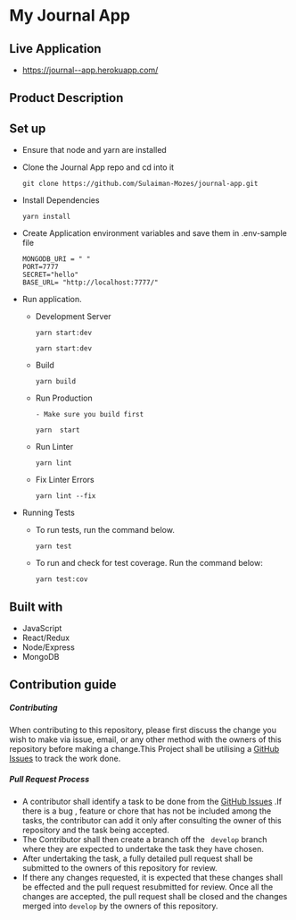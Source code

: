 # My Journal App

## Live Application
 - https://journal--app.herokuapp.com/

## Product Description

## Set up 

- Ensure that node and yarn are installed

- Clone the Journal App repo and cd into it
    ```
    git clone https://github.com/Sulaiman-Mozes/journal-app.git
    ```
- Install Dependencies
    ```
    yarn install
    ```

- Create Application environment variables and save them in .env-sample file
    ```
    MONGODB_URI = " "
    PORT=7777
    SECRET="hello"
    BASE_URL= "http://localhost:7777/"
    ```

- Run application.
    - Development Server
        ```
        yarn start:dev

        yarn start:dev
        ```
    - Build
        ```
        yarn build
        ```
    - Run Production
        ```
        - Make sure you build first
        
        yarn  start
        ```
    - Run Linter
        ```
        yarn lint
        ```
    - Fix Linter Errors
        ```
        yarn lint --fix
        ```

- Running Tests
     - To run tests, run the command below.
        ```
        yarn test
        ```
    - To run  and check for test coverage. Run the command below:
        ```
        yarn test:cov
        ```
 

## Built with
- JavaScript
- React/Redux
- Node/Express
- MongoDB

## Contribution guide
##### Contributing
When contributing to this repository, please first discuss the change you wish to make via issue, email, or any other method with the owners of this repository before making a change.This Project shall be utilising a [GitHub Issues](https://github.com/Sulaiman-Mozes/journal-app/issues) to track  the work done.

 ##### Pull Request Process
- A contributor shall identify a task to be done from the [GitHub Issues](https://github.com/Sulaiman-Mozes/journal-app/issues) .If there is a bug , feature or chore that has not be included among the tasks, the contributor can add it only after consulting the owner of this repository and the task being accepted.
- The Contributor shall then create a branch off  the ` develop` branch where they are expected to undertake the task they have chosen.
- After  undertaking the task, a fully detailed pull request shall be submitted to the owners of this repository for review.
- If there any changes requested, it is expected that these changes shall be effected and the pull request resubmitted for review. Once all the changes are accepted, the pull request shall be closed and the changes merged into `develop` by the owners of this repository.
